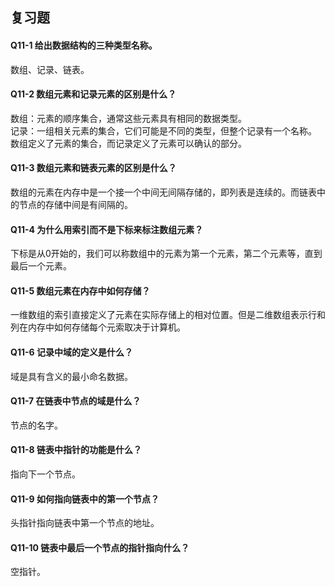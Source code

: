 ## 复习题
#### Q11-1 给出数据结构的三种类型名称。     
数组、记录、链表。    

#### Q11-2 数组元素和记录元素的区别是什么？
数组：元素的顺序集合，通常这些元素具有相同的数据类型。    
记录：一组相关元素的集合，它们可能是不同的类型，但整个记录有一个名称。     
数组定义了元素的集合，而记录定义了元素可以确认的部分。    

#### Q11-3 数组元素和链表元素的区别是什么？
数组的元素在内存中是一个接一个中间无间隔存储的，即列表是连续的。而链表中的节点的存储中间是有间隔的。

#### Q11-4 为什么用索引而不是下标来标注数组元素？
下标是从0开始的，我们可以称数组中的元素为第一个元素，第二个元素等，直到最后一个元素。   

#### Q11-5 数组元素在内存中如何存储？
一维数组的索引直接定义了元素在实际存储上的相对位置。但是二维数组表示行和列在内存中如何存储每个元索取决于计算机。    

#### Q11-6 记录中域的定义是什么？
域是具有含义的最小命名数据。      

#### Q11-7 在链表中节点的域是什么？
节点的名字。

#### Q11-8 链表中指针的功能是什么？
指向下一个节点。

#### Q11-9 如何指向链表中的第一个节点？
头指针指向链表中第一个节点的地址。

#### Q11-10 链表中最后一个节点的指针指向什么？
空指针。    
